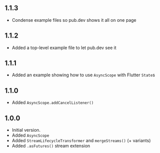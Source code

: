 ## 1.1.3

- Condense example files so pub.dev shows it all on one page

## 1.1.2

- Added a top-level example file to let pub.dev see it

## 1.1.1

- Added an example showing how to use `AsyncScope` with Flutter `State`s

## 1.1.0

- Added `AsyncScope.addCancelListener()`

## 1.0.0

- Initial version.
- Added `AsyncScope`
- Added `StreamLifecycleTransformer` and `mergeStreams()` (+ variants)
- Added `.asFutures()` stream extension
